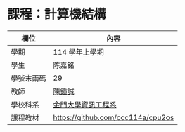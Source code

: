 # 課程：計算機結構

欄位 | 內容
-----|--------
學期 | 114 學年上學期
學生 |  陈嘉铭
學號末兩碼 | 29
教師 | [陳鍾誠](https://www.nqu.edu.tw/educsie/index.php?act=blog&code=list&ids=4)
學校科系 | [金門大學資訊工程系](https://www.nqu.edu.tw/educsie/index.php)
課程教材 | https://github.com/ccc114a/cpu2os
